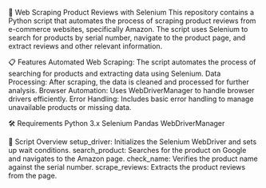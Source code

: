 🛒 Web Scraping Product Reviews with Selenium
This repository contains a Python script that automates the process of scraping product reviews from e-commerce websites, specifically Amazon. The script uses Selenium to search for products by serial number, navigate to the product page, and extract reviews and other relevant information.

📋 Features
Automated Web Scraping: The script automates the process of searching for products and extracting data using Selenium.
Data Processing: After scraping, the data is cleaned and processed for further analysis.
Browser Automation: Uses WebDriverManager to handle browser drivers efficiently.
Error Handling: Includes basic error handling to manage unavailable products or missing data.

🛠️ Requirements
Python 3.x
Selenium
Pandas
WebDriverManager

📝 Script Overview
setup_driver: Initializes the Selenium WebDriver and sets up wait conditions.
search_product: Searches for the product on Google and navigates to the Amazon page.
check_name: Verifies the product name against the serial number.
scrape_reviews: Extracts the product reviews from the page.
